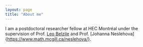 ```yaml
---
layout: page
title: "About me"
---
```


I am a postdoctoral researcher fellow at HEC Montréal under the supervision of Prof. [Leo Belzile](https://lbelzile.bitbucket.io/) and Prof. [Johanna Neslehova]{https://www.math.mcgill.ca/neslehova/}. 

